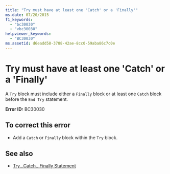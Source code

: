 ```yaml
---
title: "Try must have at least one 'Catch' or a 'Finally'"
ms.date: 07/20/2015
f1_keywords: 
  - "bc30030"
  - "vbc30030"
helpviewer_keywords: 
  - "BC30030"
ms.assetid: d6eadd58-3788-42ae-8cc0-59aba86c7c0e
---
```

# Try must have at least one 'Catch' or a 'Finally'
A `Try` block must include either a `Finally` block or at least one `Catch` block before the `End Try` statement.  
  
 **Error ID:** BC30030  
  
## To correct this error  
  
-   Add a `Catch` or `Finally` block within the `Try` block.  
  
## See also
- [Try...Catch...Finally Statement](../../visual-basic/language-reference/statements/try-catch-finally-statement.md)
